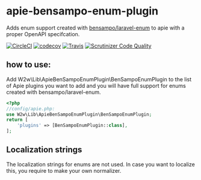# apie-bensampo-enum-plugin
Adds enum support created with [bensampo/laravel-enum](https://github.com/BenSampo/laravel-enum) to apie with a proper OpenAPI specifcation.

[![CircleCI](https://circleci.com/gh/pjordaan/apie-bensampo-enum-plugin.svg?style=svg)](https://circleci.com/gh/pjordaan/apie-bensampo-enum-plugin)
[![codecov](https://codecov.io/gh/pjordaan/apie-bensampo-enum-plugin/branch/master/graph/badge.svg)](https://codecov.io/gh/pjordaan/apie-bensampo-enum-plugin/)
[![Travis](https://api.travis-ci.org/pjordaan/apie-bensampo-enum-plugin.svg?branch=master)](https://travis-ci.org/pjordaan/apie-bensampo-enum-plugin)
[![Scrutinizer Code Quality](https://scrutinizer-ci.com/g/pjordaan/apie-bensampo-enum-plugin/badges/quality-score.png?b=master)](https://scrutinizer-ci.com/g/pjordaan/apie-bensampo-enum-plugin/?branch=master)

## how to use:
Add W2w\Lib\ApieBenSampoEnumPlugin\BenSampoEnumPlugin to the list of Apie plugins you want to add and you will have full support for enums created with bensampo/laravel-enum.
```php
<?php
//config/apie.php:
use W2w\Lib\ApieBenSampoEnumPlugin\BenSampoEnumPlugin;
return [
    'plugins' => [BenSampoEnumPlugin::class],
];
```

## Localization strings
The localization strings for enums are not used. In case you want to localize this, you require to make your own normalizer.

